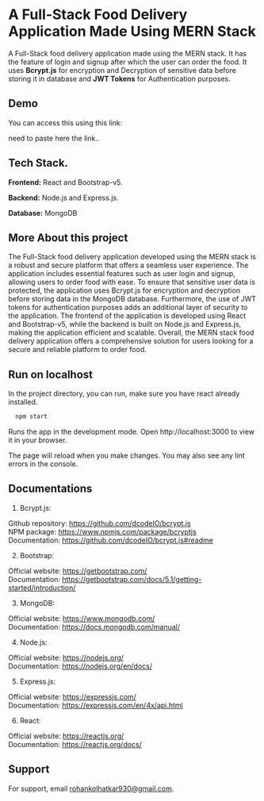 
# A Full-Stack Food Delivery Application Made Using MERN Stack

A Full-Stack food delivery application made using the MERN stack. It has the feature of login and signup after which the user can order the food. It uses **Bcrypt.js** for encryption and Decryption of sensitive data before storing it in database and **JWT Tokens** for Authentication purposes.










## Demo
You can access this using this link:

need to paste here the link..


## Tech Stack.


**Frontend:** React and Bootstrap-v5.

**Backend:**  Node.js and Express.js.

**Database:** MongoDB




## More About this project


The Full-Stack food delivery application developed using the MERN stack is a robust and secure platform that offers a seamless user experience. The application includes essential features such as user login and signup, allowing users to order food with ease. To ensure that sensitive user data is protected, the application uses Bcrypt.js for encryption and decryption before storing data in the MongoDB database. Furthermore, the use of JWT tokens for authentication purposes adds an additional layer of security to the application. The frontend of the application is developed using React and Bootstrap-v5, while the backend is built on Node.js and Express.js, making the application efficient and scalable. Overall, the MERN stack food delivery application offers a comprehensive solution for users looking for a secure and reliable platform to order food.



## Run on localhost

In the project directory, you can run, make sure you have react already installed.


```bash
  npm start
```
    
Runs the app in the development mode.
Open http://localhost:3000 to view it in your browser.

The page will reload when you make changes.
You may also see any lint errors in the console.
## Documentations

1. Bcrypt.js:

Github repository: https://github.com/dcodeIO/bcrypt.js  
NPM package: https://www.npmjs.com/package/bcryptjs  
Documentation: https://github.com/dcodeIO/bcrypt.js#readme

2. Bootstrap:

Official website: https://getbootstrap.com/  
Documentation: https://getbootstrap.com/docs/5.1/getting-started/introduction/

3. MongoDB:

Official website: https://www.mongodb.com/  
Documentation: https://docs.mongodb.com/manual/

4. Node.js:

Official website: https://nodejs.org/  
Documentation: https://nodejs.org/en/docs/

5. Express.js:

Official website: https://expressjs.com/  
Documentation: https://expressjs.com/en/4x/api.html

6. React:

Official website: https://reactjs.org/  
Documentation: https://reactjs.org/docs/
## Support

For support, email rohankolhatkar930@gmail.com.
